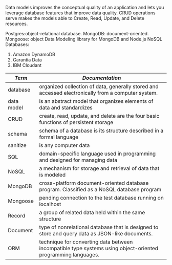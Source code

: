 Data models improves the conceptual quality of an application and lets you leverage database features that improve data quality.
CRUD operations serve makes the models able to Create, Read, Update, and Delete resources.

Postgres:object-relational database.
MongoDB: document-oriented.
Mongoose: object Data Modeling library for MongoDB and Node.js
NoSQL Databases: 
 1. Amazon DynamoDB
 2. Garantia Data
 3. IBM Cloudant

 *Term*                   |    *Documentation*
------------------------- |    -----------
database                  |    organized collection of data, generally stored and accessed electronically from a computer system.
data model                |    is an abstract model that organizes elements of data and standardizes 
CRUD                      |    create, read, update, and delete are the four basic functions of persistent storage
schema                    |    schema of a database is its structure described in a formal language 
sanitize                  |    is any computer data
SQL                       |    domain-specific language used in programming and designed for managing data 
NoSQL                     |    a mechanism for storage and retrieval of data that is modeled 
MongoDB                   |    cross-platform document-oriented database program. Classified as a NoSQL database program
Mongoose                  |    pending connection to the test database running on localhost
Record                    |    a group of related data held within the same structure
Document                  |    type of nonrelational database that is designed to store and query data as JSON-like documents.
ORM                       |    technique for converting data between incompatible type systems using object-oriented programming languages. 



